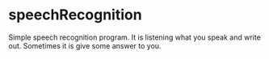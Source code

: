 # speechRecognition
Simple speech recognition program. It is listening what you speak and write out. Sometimes it is give some answer to you.
